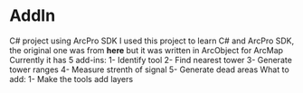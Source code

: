 # AddIn
C# project using ArcPro SDK
I used this project to learn C# and ArcPro SDK, the original one was from **here** but it was written in ArcObject for ArcMap
Currently it has 5 add-ins:
1- Identify tool
2- Find nearest tower
3- Generate tower ranges
4- Measure strenth of signal
5- Generate dead areas
What to add:
1- Make the tools add layers

